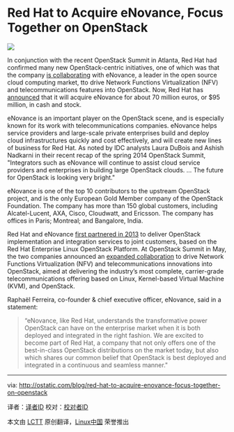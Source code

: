 Red Hat to Acquire eNovance, Focus Together on OpenStack
================================================================================
![](http://farm4.static.flickr.com/3108/3191608123_67e1da2b79_o.jpg)

In conjunction with the recent OpenStack Summit in Atlanta, Red Hat had confirmed many new OpenStack-centric initiatives, one of which was that the company [is collaborating][1] with eNovance, a leader in the open source cloud computing market, tto drive Network Functions Virtualization (NFV) and telecommunications features into OpenStack. Now, Red Hat has [announced][2] that it will acquire eNovance for about  70 million euros, or $95 million, in cash and stock.

eNovance is an important player on the OpenStack scene, and is especially known for its work with telecommunications companies.  eNovance helps service providers and large-scale private enterprises build and deploy cloud infrastructures quickly and cost effectively, and will create new lines of business for Red Hat.
As noted by IDC analysts Laura DuBois and Ashish Nadkarni in their recent recap of the spring 2014 OpenStack Summit, "Integrators such as eNovance will continue to assist cloud service providers and enterprises in building large OpenStack clouds. ... The future for OpenStack is looking very bright."

eNovance is one of the top 10 contributors to the upstream OpenStack project, and is the only European Gold Member company of the OpenStack Foundation. The company has more than 150 global customers, including Alcatel-Lucent, AXA, Cisco, Cloudwatt, and Ericsson. The company has offices in Paris; Montreal; and Bangalore, India.

Red Hat and eNovance [first partnered in 2013][3] to deliver OpenStack implementation and integration services to joint customers, based on the Red Hat Enterprise Linux OpenStack Platform.  At OpenStack Summit in May, the two companies announced an [expanded collaboration][4] to drive Network Functions Virtualization (NFV) and telecommunications innovations into OpenStack, aimed at delivering the industry’s most complete, carrier-grade telecommunications offering based on Linux, Kernel-based Virtual Machine (KVM), and OpenStack.

Raphaël Ferreira, co-founder & chief executive officer, eNovance, said in a statement:

> “eNovance, like Red Hat, understands the transformative power OpenStack can have on the enterprise market when it is both deployed and integrated in the right fashion. We are excited to become part of Red Hat, a company that not only offers one of the best-in-class OpenStack distributions on the market today, but also which shares our common belief that OpenStack is best deployed and integrated in a continuous and seamless manner."

--------------------------------------------------------------------------------

via: http://ostatic.com/blog/red-hat-to-acquire-enovance-focus-together-on-openstack

译者：[译者ID](https://github.com/译者ID) 校对：[校对者ID](https://github.com/校对者ID)

本文由 [LCTT](https://github.com/LCTT/TranslateProject) 原创翻译，[Linux中国](http://linux.cn/) 荣誉推出

[1]:http://www.redhat.com/about/news/press-archive/2014/5/red-hat-and-enovance-to-deliver-carrier-grade-openstack
[2]:http://www.marketwatch.com/story/red-hat-to-acquire-enovance-a-leader-in-openstack-integration-services-2014-06-18
[3]:http://cts.businesswire.com/ct/CT?id=smartlink&url=http%3A%2F%2Fwww.redhat.com%2Fabout%2Fnews%2Fpress-archive%2F2013%2F11%2Fred-hat-and-enovance-partner-to-accelerate-adoption-of-red-hat-enterprise-linux-openstack-platform&esheet=50888828&newsitemid=20140618005543&lan=en-US&anchor=first+partnered+in+2013&index=1&md5=1721061ca22652d2a4413085db70361b
[4]:http://cts.businesswire.com/ct/CT?id=smartlink&url=http%3A%2F%2Fwww.redhat.com%2Fabout%2Fnews%2Fpress-archive%2F2014%2F5%2Fred-hat-and-enovance-to-deliver-carrier-grade-openstack&esheet=50888828&newsitemid=20140618005543&lan=en-US&anchor=expanded+collaboration&index=2&md5=a34aaf179e4aac7417917e55c991ef87